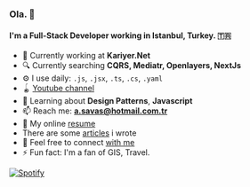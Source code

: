 ### Ola. 👋

#### I'm a Full-Stack Developer working in Istanbul, Turkey. 🇹🇷

- 🏢 Currently working at **Kariyer.Net**
- 🔍 Currently searching **CQRS, Mediatr, Openlayers, NextJs**
- ⚙️ I use daily: `.js`, `.jsx`, `.ts`, `.cs`, `.yaml`
- 🪀 [Youtube channel](https://www.youtube.com/channel/UCwVgOUuEa0vHa2tPyLPtl1A)
- 🌱 Learning about **Design Patterns**, **Javascript**
- 📫 Reach me: **a.savas@hotmail.com.tr**
- 🤚 My online [resume](https://atakansavas.github.io/)
- There are some [articles](https://medium.com/@atakansava/) i wrote
- 🔗 Feel free to connect [with me](https://www.linkedin.com/in/hiata/)
- ⚡️ Fun fact: I'm a fan of GIS, Travel.

[![Spotify](https://novatorem-atakansavas.vercel.app/api/spotify)](https://open.spotify.com/user/11128743162 )
